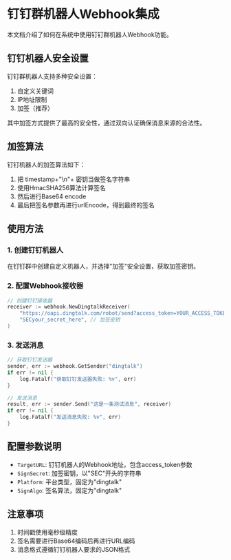 # 钉钉群机器人Webhook集成

本文档介绍了如何在系统中使用钉钉群机器人Webhook功能。

## 钉钉机器人安全设置

钉钉群机器人支持多种安全设置：
1. 自定义关键词
2. IP地址限制
3. 加签（推荐）

其中加签方式提供了最高的安全性，通过双向认证确保消息来源的合法性。

## 加签算法

钉钉机器人的加签算法如下：

1. 把 timestamp+"\n"+ 密钥当做签名字符串
2. 使用HmacSHA256算法计算签名
3. 然后进行Base64 encode
4. 最后把签名参数再进行urlEncode，得到最终的签名

## 使用方法

### 1. 创建钉钉机器人

在钉钉群中创建自定义机器人，并选择"加签"安全设置，获取加签密钥。

### 2. 配置Webhook接收器

```go
// 创建钉钉接收器
receiver := webhook.NewDingtalkReceiver(
    "https://oapi.dingtalk.com/robot/send?access_token=YOUR_ACCESS_TOKEN",
    "SECyour_secret_here", // 加签密钥
)
```

### 3. 发送消息

```go
// 获取钉钉发送器
sender, err := webhook.GetSender("dingtalk")
if err != nil {
    log.Fatalf("获取钉钉发送器失败: %v", err)
}

// 发送消息
result, err := sender.Send("这是一条测试消息", receiver)
if err != nil {
    log.Fatalf("发送消息失败: %v", err)
}
```

## 配置参数说明

- `TargetURL`: 钉钉机器人的Webhook地址，包含access_token参数
- `SignSecret`: 加签密钥，以"SEC"开头的字符串
- `Platform`: 平台类型，固定为"dingtalk"
- `SignAlgo`: 签名算法，固定为"dingtalk"

## 注意事项

1. 时间戳使用毫秒级精度
2. 签名需要进行Base64编码后再进行URL编码
3. 消息格式遵循钉钉机器人要求的JSON格式